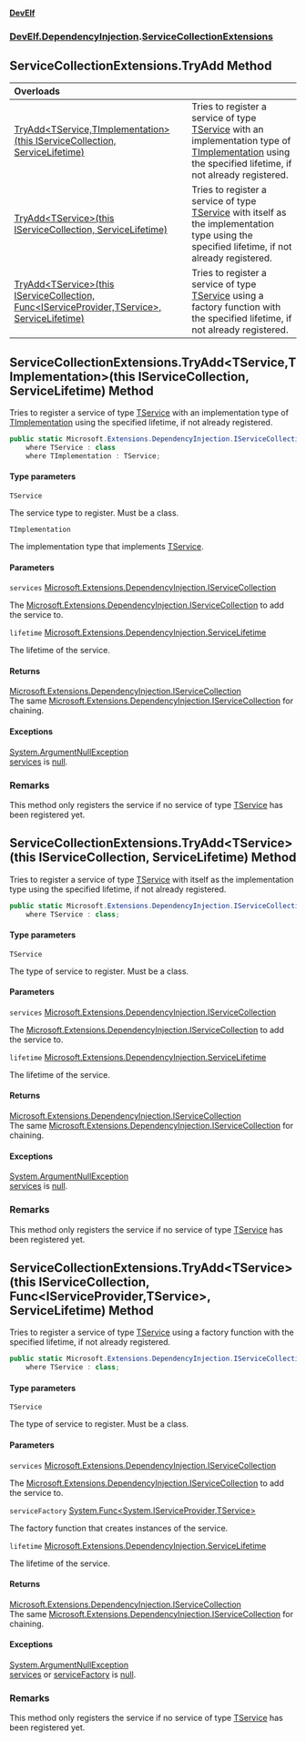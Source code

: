 #### [DevElf](README.md 'README')
### [DevElf\.DependencyInjection](DevElf.DependencyInjection.md 'DevElf\.DependencyInjection').[ServiceCollectionExtensions](ServiceCollectionExtensions.md 'DevElf\.DependencyInjection\.ServiceCollectionExtensions')

## ServiceCollectionExtensions\.TryAdd Method

| Overloads | |
| :--- | :--- |
| [TryAdd&lt;TService,TImplementation&gt;\(this IServiceCollection, ServiceLifetime\)](ServiceCollectionExtensions.TryAdd.md#DevElf.DependencyInjection.ServiceCollectionExtensions.TryAdd_TService,TImplementation_(thisMicrosoft.Extensions.DependencyInjection.IServiceCollection,Microsoft.Extensions.DependencyInjection.ServiceLifetime) 'DevElf\.DependencyInjection\.ServiceCollectionExtensions\.TryAdd\<TService,TImplementation\>\(this Microsoft\.Extensions\.DependencyInjection\.IServiceCollection, Microsoft\.Extensions\.DependencyInjection\.ServiceLifetime\)') | Tries to register a service of type [TService](ServiceCollectionExtensions.md#DevElf.DependencyInjection.ServiceCollectionExtensions.TryAdd_TService,TImplementation_(thisMicrosoft.Extensions.DependencyInjection.IServiceCollection,Microsoft.Extensions.DependencyInjection.ServiceLifetime).TService 'DevElf\.DependencyInjection\.ServiceCollectionExtensions\.TryAdd\<TService,TImplementation\>\(this Microsoft\.Extensions\.DependencyInjection\.IServiceCollection, Microsoft\.Extensions\.DependencyInjection\.ServiceLifetime\)\.TService') with an implementation type  of [TImplementation](ServiceCollectionExtensions.md#DevElf.DependencyInjection.ServiceCollectionExtensions.TryAdd_TService,TImplementation_(thisMicrosoft.Extensions.DependencyInjection.IServiceCollection,Microsoft.Extensions.DependencyInjection.ServiceLifetime).TImplementation 'DevElf\.DependencyInjection\.ServiceCollectionExtensions\.TryAdd\<TService,TImplementation\>\(this Microsoft\.Extensions\.DependencyInjection\.IServiceCollection, Microsoft\.Extensions\.DependencyInjection\.ServiceLifetime\)\.TImplementation') using the specified lifetime, if not already registered\. |
| [TryAdd&lt;TService&gt;\(this IServiceCollection, ServiceLifetime\)](ServiceCollectionExtensions.TryAdd.md#DevElf.DependencyInjection.ServiceCollectionExtensions.TryAdd_TService_(thisMicrosoft.Extensions.DependencyInjection.IServiceCollection,Microsoft.Extensions.DependencyInjection.ServiceLifetime) 'DevElf\.DependencyInjection\.ServiceCollectionExtensions\.TryAdd\<TService\>\(this Microsoft\.Extensions\.DependencyInjection\.IServiceCollection, Microsoft\.Extensions\.DependencyInjection\.ServiceLifetime\)') | Tries to register a service of type [TService](ServiceCollectionExtensions.md#DevElf.DependencyInjection.ServiceCollectionExtensions.TryAdd_TService_(thisMicrosoft.Extensions.DependencyInjection.IServiceCollection,Microsoft.Extensions.DependencyInjection.ServiceLifetime).TService 'DevElf\.DependencyInjection\.ServiceCollectionExtensions\.TryAdd\<TService\>\(this Microsoft\.Extensions\.DependencyInjection\.IServiceCollection, Microsoft\.Extensions\.DependencyInjection\.ServiceLifetime\)\.TService') with itself as the implementation  type using the specified lifetime, if not already registered\. |
| [TryAdd&lt;TService&gt;\(this IServiceCollection, Func&lt;IServiceProvider,TService&gt;, ServiceLifetime\)](ServiceCollectionExtensions.TryAdd.md#DevElf.DependencyInjection.ServiceCollectionExtensions.TryAdd_TService_(thisMicrosoft.Extensions.DependencyInjection.IServiceCollection,System.Func_System.IServiceProvider,TService_,Microsoft.Extensions.DependencyInjection.ServiceLifetime) 'DevElf\.DependencyInjection\.ServiceCollectionExtensions\.TryAdd\<TService\>\(this Microsoft\.Extensions\.DependencyInjection\.IServiceCollection, System\.Func\<System\.IServiceProvider,TService\>, Microsoft\.Extensions\.DependencyInjection\.ServiceLifetime\)') | Tries to register a service of type [TService](ServiceCollectionExtensions.md#DevElf.DependencyInjection.ServiceCollectionExtensions.TryAdd_TService_(thisMicrosoft.Extensions.DependencyInjection.IServiceCollection,System.Func_System.IServiceProvider,TService_,Microsoft.Extensions.DependencyInjection.ServiceLifetime).TService 'DevElf\.DependencyInjection\.ServiceCollectionExtensions\.TryAdd\<TService\>\(this Microsoft\.Extensions\.DependencyInjection\.IServiceCollection, System\.Func\<System\.IServiceProvider,TService\>, Microsoft\.Extensions\.DependencyInjection\.ServiceLifetime\)\.TService') using a factory function  with the specified lifetime, if not already registered\. |

<a name='DevElf.DependencyInjection.ServiceCollectionExtensions.TryAdd_TService,TImplementation_(thisMicrosoft.Extensions.DependencyInjection.IServiceCollection,Microsoft.Extensions.DependencyInjection.ServiceLifetime)'></a>

## ServiceCollectionExtensions\.TryAdd\<TService,TImplementation\>\(this IServiceCollection, ServiceLifetime\) Method

Tries to register a service of type [TService](ServiceCollectionExtensions.md#DevElf.DependencyInjection.ServiceCollectionExtensions.TryAdd_TService,TImplementation_(thisMicrosoft.Extensions.DependencyInjection.IServiceCollection,Microsoft.Extensions.DependencyInjection.ServiceLifetime).TService 'DevElf\.DependencyInjection\.ServiceCollectionExtensions\.TryAdd\<TService,TImplementation\>\(this Microsoft\.Extensions\.DependencyInjection\.IServiceCollection, Microsoft\.Extensions\.DependencyInjection\.ServiceLifetime\)\.TService') with an implementation type 
of [TImplementation](ServiceCollectionExtensions.md#DevElf.DependencyInjection.ServiceCollectionExtensions.TryAdd_TService,TImplementation_(thisMicrosoft.Extensions.DependencyInjection.IServiceCollection,Microsoft.Extensions.DependencyInjection.ServiceLifetime).TImplementation 'DevElf\.DependencyInjection\.ServiceCollectionExtensions\.TryAdd\<TService,TImplementation\>\(this Microsoft\.Extensions\.DependencyInjection\.IServiceCollection, Microsoft\.Extensions\.DependencyInjection\.ServiceLifetime\)\.TImplementation') using the specified lifetime, if not already registered\.

```csharp
public static Microsoft.Extensions.DependencyInjection.IServiceCollection TryAdd<TService,TImplementation>(this Microsoft.Extensions.DependencyInjection.IServiceCollection services, Microsoft.Extensions.DependencyInjection.ServiceLifetime lifetime)
    where TService : class
    where TImplementation : TService;
```
#### Type parameters

<a name='DevElf.DependencyInjection.ServiceCollectionExtensions.TryAdd_TService,TImplementation_(thisMicrosoft.Extensions.DependencyInjection.IServiceCollection,Microsoft.Extensions.DependencyInjection.ServiceLifetime).TService'></a>

`TService`

The service type to register\. Must be a class\.

<a name='DevElf.DependencyInjection.ServiceCollectionExtensions.TryAdd_TService,TImplementation_(thisMicrosoft.Extensions.DependencyInjection.IServiceCollection,Microsoft.Extensions.DependencyInjection.ServiceLifetime).TImplementation'></a>

`TImplementation`

The implementation type that implements [TService](ServiceCollectionExtensions.md#DevElf.DependencyInjection.ServiceCollectionExtensions.TryAdd_TService,TImplementation_(thisMicrosoft.Extensions.DependencyInjection.IServiceCollection,Microsoft.Extensions.DependencyInjection.ServiceLifetime).TService 'DevElf\.DependencyInjection\.ServiceCollectionExtensions\.TryAdd\<TService,TImplementation\>\(this Microsoft\.Extensions\.DependencyInjection\.IServiceCollection, Microsoft\.Extensions\.DependencyInjection\.ServiceLifetime\)\.TService')\.
#### Parameters

<a name='DevElf.DependencyInjection.ServiceCollectionExtensions.TryAdd_TService,TImplementation_(thisMicrosoft.Extensions.DependencyInjection.IServiceCollection,Microsoft.Extensions.DependencyInjection.ServiceLifetime).services'></a>

`services` [Microsoft\.Extensions\.DependencyInjection\.IServiceCollection](https://learn.microsoft.com/en-us/dotnet/api/microsoft.extensions.dependencyinjection.iservicecollection 'Microsoft\.Extensions\.DependencyInjection\.IServiceCollection')

The [Microsoft\.Extensions\.DependencyInjection\.IServiceCollection](https://learn.microsoft.com/en-us/dotnet/api/microsoft.extensions.dependencyinjection.iservicecollection 'Microsoft\.Extensions\.DependencyInjection\.IServiceCollection') to add the service to\.

<a name='DevElf.DependencyInjection.ServiceCollectionExtensions.TryAdd_TService,TImplementation_(thisMicrosoft.Extensions.DependencyInjection.IServiceCollection,Microsoft.Extensions.DependencyInjection.ServiceLifetime).lifetime'></a>

`lifetime` [Microsoft\.Extensions\.DependencyInjection\.ServiceLifetime](https://learn.microsoft.com/en-us/dotnet/api/microsoft.extensions.dependencyinjection.servicelifetime 'Microsoft\.Extensions\.DependencyInjection\.ServiceLifetime')

The lifetime of the service\.

#### Returns
[Microsoft\.Extensions\.DependencyInjection\.IServiceCollection](https://learn.microsoft.com/en-us/dotnet/api/microsoft.extensions.dependencyinjection.iservicecollection 'Microsoft\.Extensions\.DependencyInjection\.IServiceCollection')  
The same [Microsoft\.Extensions\.DependencyInjection\.IServiceCollection](https://learn.microsoft.com/en-us/dotnet/api/microsoft.extensions.dependencyinjection.iservicecollection 'Microsoft\.Extensions\.DependencyInjection\.IServiceCollection') for chaining\.

#### Exceptions

[System\.ArgumentNullException](https://learn.microsoft.com/en-us/dotnet/api/system.argumentnullexception 'System\.ArgumentNullException')  
[services](ServiceCollectionExtensions.md#DevElf.DependencyInjection.ServiceCollectionExtensions.TryAdd_TService,TImplementation_(thisMicrosoft.Extensions.DependencyInjection.IServiceCollection,Microsoft.Extensions.DependencyInjection.ServiceLifetime).services 'DevElf\.DependencyInjection\.ServiceCollectionExtensions\.TryAdd\<TService,TImplementation\>\(this Microsoft\.Extensions\.DependencyInjection\.IServiceCollection, Microsoft\.Extensions\.DependencyInjection\.ServiceLifetime\)\.services') is [null](https://docs.microsoft.com/en-us/dotnet/csharp/language-reference/keywords/null 'https://docs\.microsoft\.com/en\-us/dotnet/csharp/language\-reference/keywords/null')\.

### Remarks
This method only registers the service if no service of type [TService](ServiceCollectionExtensions.md#DevElf.DependencyInjection.ServiceCollectionExtensions.TryAdd_TService,TImplementation_(thisMicrosoft.Extensions.DependencyInjection.IServiceCollection,Microsoft.Extensions.DependencyInjection.ServiceLifetime).TService 'DevElf\.DependencyInjection\.ServiceCollectionExtensions\.TryAdd\<TService,TImplementation\>\(this Microsoft\.Extensions\.DependencyInjection\.IServiceCollection, Microsoft\.Extensions\.DependencyInjection\.ServiceLifetime\)\.TService') 
has been registered yet\.

<a name='DevElf.DependencyInjection.ServiceCollectionExtensions.TryAdd_TService_(thisMicrosoft.Extensions.DependencyInjection.IServiceCollection,Microsoft.Extensions.DependencyInjection.ServiceLifetime)'></a>

## ServiceCollectionExtensions\.TryAdd\<TService\>\(this IServiceCollection, ServiceLifetime\) Method

Tries to register a service of type [TService](ServiceCollectionExtensions.md#DevElf.DependencyInjection.ServiceCollectionExtensions.TryAdd_TService_(thisMicrosoft.Extensions.DependencyInjection.IServiceCollection,Microsoft.Extensions.DependencyInjection.ServiceLifetime).TService 'DevElf\.DependencyInjection\.ServiceCollectionExtensions\.TryAdd\<TService\>\(this Microsoft\.Extensions\.DependencyInjection\.IServiceCollection, Microsoft\.Extensions\.DependencyInjection\.ServiceLifetime\)\.TService') with itself as the implementation 
type using the specified lifetime, if not already registered\.

```csharp
public static Microsoft.Extensions.DependencyInjection.IServiceCollection TryAdd<TService>(this Microsoft.Extensions.DependencyInjection.IServiceCollection services, Microsoft.Extensions.DependencyInjection.ServiceLifetime lifetime)
    where TService : class;
```
#### Type parameters

<a name='DevElf.DependencyInjection.ServiceCollectionExtensions.TryAdd_TService_(thisMicrosoft.Extensions.DependencyInjection.IServiceCollection,Microsoft.Extensions.DependencyInjection.ServiceLifetime).TService'></a>

`TService`

The type of service to register\. Must be a class\.
#### Parameters

<a name='DevElf.DependencyInjection.ServiceCollectionExtensions.TryAdd_TService_(thisMicrosoft.Extensions.DependencyInjection.IServiceCollection,Microsoft.Extensions.DependencyInjection.ServiceLifetime).services'></a>

`services` [Microsoft\.Extensions\.DependencyInjection\.IServiceCollection](https://learn.microsoft.com/en-us/dotnet/api/microsoft.extensions.dependencyinjection.iservicecollection 'Microsoft\.Extensions\.DependencyInjection\.IServiceCollection')

The [Microsoft\.Extensions\.DependencyInjection\.IServiceCollection](https://learn.microsoft.com/en-us/dotnet/api/microsoft.extensions.dependencyinjection.iservicecollection 'Microsoft\.Extensions\.DependencyInjection\.IServiceCollection') to add the service to\.

<a name='DevElf.DependencyInjection.ServiceCollectionExtensions.TryAdd_TService_(thisMicrosoft.Extensions.DependencyInjection.IServiceCollection,Microsoft.Extensions.DependencyInjection.ServiceLifetime).lifetime'></a>

`lifetime` [Microsoft\.Extensions\.DependencyInjection\.ServiceLifetime](https://learn.microsoft.com/en-us/dotnet/api/microsoft.extensions.dependencyinjection.servicelifetime 'Microsoft\.Extensions\.DependencyInjection\.ServiceLifetime')

The lifetime of the service\.

#### Returns
[Microsoft\.Extensions\.DependencyInjection\.IServiceCollection](https://learn.microsoft.com/en-us/dotnet/api/microsoft.extensions.dependencyinjection.iservicecollection 'Microsoft\.Extensions\.DependencyInjection\.IServiceCollection')  
The same [Microsoft\.Extensions\.DependencyInjection\.IServiceCollection](https://learn.microsoft.com/en-us/dotnet/api/microsoft.extensions.dependencyinjection.iservicecollection 'Microsoft\.Extensions\.DependencyInjection\.IServiceCollection') for chaining\.

#### Exceptions

[System\.ArgumentNullException](https://learn.microsoft.com/en-us/dotnet/api/system.argumentnullexception 'System\.ArgumentNullException')  
[services](ServiceCollectionExtensions.md#DevElf.DependencyInjection.ServiceCollectionExtensions.TryAdd_TService_(thisMicrosoft.Extensions.DependencyInjection.IServiceCollection,Microsoft.Extensions.DependencyInjection.ServiceLifetime).services 'DevElf\.DependencyInjection\.ServiceCollectionExtensions\.TryAdd\<TService\>\(this Microsoft\.Extensions\.DependencyInjection\.IServiceCollection, Microsoft\.Extensions\.DependencyInjection\.ServiceLifetime\)\.services') is [null](https://docs.microsoft.com/en-us/dotnet/csharp/language-reference/keywords/null 'https://docs\.microsoft\.com/en\-us/dotnet/csharp/language\-reference/keywords/null')\.

### Remarks
This method only registers the service if no service of type [TService](ServiceCollectionExtensions.md#DevElf.DependencyInjection.ServiceCollectionExtensions.TryAdd_TService_(thisMicrosoft.Extensions.DependencyInjection.IServiceCollection,Microsoft.Extensions.DependencyInjection.ServiceLifetime).TService 'DevElf\.DependencyInjection\.ServiceCollectionExtensions\.TryAdd\<TService\>\(this Microsoft\.Extensions\.DependencyInjection\.IServiceCollection, Microsoft\.Extensions\.DependencyInjection\.ServiceLifetime\)\.TService') 
has been registered yet\.

<a name='DevElf.DependencyInjection.ServiceCollectionExtensions.TryAdd_TService_(thisMicrosoft.Extensions.DependencyInjection.IServiceCollection,System.Func_System.IServiceProvider,TService_,Microsoft.Extensions.DependencyInjection.ServiceLifetime)'></a>

## ServiceCollectionExtensions\.TryAdd\<TService\>\(this IServiceCollection, Func\<IServiceProvider,TService\>, ServiceLifetime\) Method

Tries to register a service of type [TService](ServiceCollectionExtensions.md#DevElf.DependencyInjection.ServiceCollectionExtensions.TryAdd_TService_(thisMicrosoft.Extensions.DependencyInjection.IServiceCollection,System.Func_System.IServiceProvider,TService_,Microsoft.Extensions.DependencyInjection.ServiceLifetime).TService 'DevElf\.DependencyInjection\.ServiceCollectionExtensions\.TryAdd\<TService\>\(this Microsoft\.Extensions\.DependencyInjection\.IServiceCollection, System\.Func\<System\.IServiceProvider,TService\>, Microsoft\.Extensions\.DependencyInjection\.ServiceLifetime\)\.TService') using a factory function 
with the specified lifetime, if not already registered\.

```csharp
public static Microsoft.Extensions.DependencyInjection.IServiceCollection TryAdd<TService>(this Microsoft.Extensions.DependencyInjection.IServiceCollection services, System.Func<System.IServiceProvider,TService> serviceFactory, Microsoft.Extensions.DependencyInjection.ServiceLifetime lifetime)
    where TService : class;
```
#### Type parameters

<a name='DevElf.DependencyInjection.ServiceCollectionExtensions.TryAdd_TService_(thisMicrosoft.Extensions.DependencyInjection.IServiceCollection,System.Func_System.IServiceProvider,TService_,Microsoft.Extensions.DependencyInjection.ServiceLifetime).TService'></a>

`TService`

The type of service to register\. Must be a class\.
#### Parameters

<a name='DevElf.DependencyInjection.ServiceCollectionExtensions.TryAdd_TService_(thisMicrosoft.Extensions.DependencyInjection.IServiceCollection,System.Func_System.IServiceProvider,TService_,Microsoft.Extensions.DependencyInjection.ServiceLifetime).services'></a>

`services` [Microsoft\.Extensions\.DependencyInjection\.IServiceCollection](https://learn.microsoft.com/en-us/dotnet/api/microsoft.extensions.dependencyinjection.iservicecollection 'Microsoft\.Extensions\.DependencyInjection\.IServiceCollection')

The [Microsoft\.Extensions\.DependencyInjection\.IServiceCollection](https://learn.microsoft.com/en-us/dotnet/api/microsoft.extensions.dependencyinjection.iservicecollection 'Microsoft\.Extensions\.DependencyInjection\.IServiceCollection') to add the service to\.

<a name='DevElf.DependencyInjection.ServiceCollectionExtensions.TryAdd_TService_(thisMicrosoft.Extensions.DependencyInjection.IServiceCollection,System.Func_System.IServiceProvider,TService_,Microsoft.Extensions.DependencyInjection.ServiceLifetime).serviceFactory'></a>

`serviceFactory` [System\.Func&lt;](https://learn.microsoft.com/en-us/dotnet/api/system.func-2 'System\.Func\`2')[System\.IServiceProvider](https://learn.microsoft.com/en-us/dotnet/api/system.iserviceprovider 'System\.IServiceProvider')[,](https://learn.microsoft.com/en-us/dotnet/api/system.func-2 'System\.Func\`2')[TService](ServiceCollectionExtensions.md#DevElf.DependencyInjection.ServiceCollectionExtensions.TryAdd_TService_(thisMicrosoft.Extensions.DependencyInjection.IServiceCollection,System.Func_System.IServiceProvider,TService_,Microsoft.Extensions.DependencyInjection.ServiceLifetime).TService 'DevElf\.DependencyInjection\.ServiceCollectionExtensions\.TryAdd\<TService\>\(this Microsoft\.Extensions\.DependencyInjection\.IServiceCollection, System\.Func\<System\.IServiceProvider,TService\>, Microsoft\.Extensions\.DependencyInjection\.ServiceLifetime\)\.TService')[&gt;](https://learn.microsoft.com/en-us/dotnet/api/system.func-2 'System\.Func\`2')

The factory function that creates instances of the service\.

<a name='DevElf.DependencyInjection.ServiceCollectionExtensions.TryAdd_TService_(thisMicrosoft.Extensions.DependencyInjection.IServiceCollection,System.Func_System.IServiceProvider,TService_,Microsoft.Extensions.DependencyInjection.ServiceLifetime).lifetime'></a>

`lifetime` [Microsoft\.Extensions\.DependencyInjection\.ServiceLifetime](https://learn.microsoft.com/en-us/dotnet/api/microsoft.extensions.dependencyinjection.servicelifetime 'Microsoft\.Extensions\.DependencyInjection\.ServiceLifetime')

The lifetime of the service\.

#### Returns
[Microsoft\.Extensions\.DependencyInjection\.IServiceCollection](https://learn.microsoft.com/en-us/dotnet/api/microsoft.extensions.dependencyinjection.iservicecollection 'Microsoft\.Extensions\.DependencyInjection\.IServiceCollection')  
The same [Microsoft\.Extensions\.DependencyInjection\.IServiceCollection](https://learn.microsoft.com/en-us/dotnet/api/microsoft.extensions.dependencyinjection.iservicecollection 'Microsoft\.Extensions\.DependencyInjection\.IServiceCollection') for chaining\.

#### Exceptions

[System\.ArgumentNullException](https://learn.microsoft.com/en-us/dotnet/api/system.argumentnullexception 'System\.ArgumentNullException')  
[services](ServiceCollectionExtensions.md#DevElf.DependencyInjection.ServiceCollectionExtensions.TryAdd_TService_(thisMicrosoft.Extensions.DependencyInjection.IServiceCollection,System.Func_System.IServiceProvider,TService_,Microsoft.Extensions.DependencyInjection.ServiceLifetime).services 'DevElf\.DependencyInjection\.ServiceCollectionExtensions\.TryAdd\<TService\>\(this Microsoft\.Extensions\.DependencyInjection\.IServiceCollection, System\.Func\<System\.IServiceProvider,TService\>, Microsoft\.Extensions\.DependencyInjection\.ServiceLifetime\)\.services') or [serviceFactory](ServiceCollectionExtensions.md#DevElf.DependencyInjection.ServiceCollectionExtensions.TryAdd_TService_(thisMicrosoft.Extensions.DependencyInjection.IServiceCollection,System.Func_System.IServiceProvider,TService_,Microsoft.Extensions.DependencyInjection.ServiceLifetime).serviceFactory 'DevElf\.DependencyInjection\.ServiceCollectionExtensions\.TryAdd\<TService\>\(this Microsoft\.Extensions\.DependencyInjection\.IServiceCollection, System\.Func\<System\.IServiceProvider,TService\>, Microsoft\.Extensions\.DependencyInjection\.ServiceLifetime\)\.serviceFactory') is [null](https://docs.microsoft.com/en-us/dotnet/csharp/language-reference/keywords/null 'https://docs\.microsoft\.com/en\-us/dotnet/csharp/language\-reference/keywords/null')\.

### Remarks
This method only registers the service if no service of type [TService](ServiceCollectionExtensions.md#DevElf.DependencyInjection.ServiceCollectionExtensions.TryAdd_TService_(thisMicrosoft.Extensions.DependencyInjection.IServiceCollection,System.Func_System.IServiceProvider,TService_,Microsoft.Extensions.DependencyInjection.ServiceLifetime).TService 'DevElf\.DependencyInjection\.ServiceCollectionExtensions\.TryAdd\<TService\>\(this Microsoft\.Extensions\.DependencyInjection\.IServiceCollection, System\.Func\<System\.IServiceProvider,TService\>, Microsoft\.Extensions\.DependencyInjection\.ServiceLifetime\)\.TService') 
has been registered yet\.